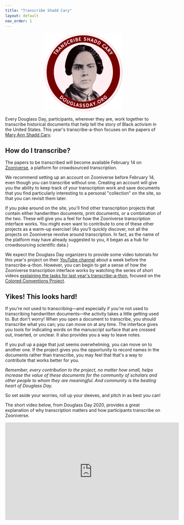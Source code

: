 ```yaml
---
title: "Transcribe Shadd Cary"
layout: default
nav_order: 1
---
```


<div style="text-align:center;">
<img src="assets/transcribe-shadd-cary.png" width="50%" alt="Headshot of Mary Ann Shadd Cary with motto 'Transcribe Shadd Cary'" />
</div>

Every Douglass Day, participants, wherever they are, work together to transcribe historical documents that help tell the story of Black activism in the United States. This year's transcribe-a-thon focuses on the papers of [Mary Ann Shadd Cary](https://douglassday.org/shadd/).

## How do I transcribe?

The papers to be transcribed will become available February 14 on [Zooniverse](https://www.zooniverse.org/), a platform for crowdsourced transcription.

We recommend setting up an account on Zooniverse before February 14, even though you can transcribe without one. Creating an account will give you the ability to keep track of your transcription work and save documents that you find particularly interesting to a personal "collection" on the site, so that you can revisit them later.

If you poke around on the site, you'll find other transcription projects that contain either handwritten documents, print documents, or a combination of the two. These will give you a feel for how the Zooniverse transcription interface works. You might even want to contribute to one of these other projects as a warm-up exercise! (As you'll quickly discover, not all the projects on Zooniverse revolve around transcription. In fact, as the name of the platform may have already suggested to you, it began as a hub for crowdsourcing scientific data.)

We expect the Douglass Day organizers to provide some video tutorials for this year's project on their [YouTube channel](https://www.youtube.com/@douglassday) about a week before the transcribe-a-thon. However, you can begin to get a sense of how the Zooniverse transcription interface works by watching the series of short videos [explaining the tasks for last year's transcribe-a-thon](https://www.youtube.com/watch?v=-D3O4tCFTAk), focused on the [Colored Conventions Project](https://www.zooniverse.org/projects/douglassday/transcribe-colored-conventions). 

## Yikes! This looks hard!

If you're not used to transcribing&mdash;and especially if you're not used to transcribing handwritten documents&mdash;the activity takes a little getting used to. But don't worry! When you open a document to transcribe, you should transcribe what you can; you can move on at any time. The interface gives you tools for indicating words on the manuscript surface that are crossed out, inserted, or unclear. It also provides you a way to leave notes. 

If you pull up a page that just seems overwhelming, you can move on to another one. If the project gives you the opportunity to record names in the documents rather than transcribe, you may feel that that's a way to contribute that works better for you. 

*Remember, every contribution to the project, no matter how small, helps increase the value of these documents for the community of scholars and other people to whom they are meaningful. And community is the beating heart of Douglass Day.* 

So set aside your worries, roll up your sleeves, and pitch in as best you can!

The short video below, from Douglass Day 2020, provides a great explanation of why transcription matters and how participants transcribe on Zooniverse.

<iframe width="560" height="315" src="https://www.youtube.com/embed/27aaK1Ss8xw" title="YouTube video player" frameborder="0" allow="accelerometer; autoplay; clipboard-write; encrypted-media; gyroscope; picture-in-picture; web-share" allowfullscreen></iframe>